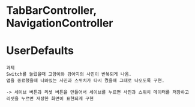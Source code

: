 # TabBarController, NavigationController

# UserDefaults
```
과제 
Switch를 눌렀을때 고양이와 강아지의 사진이 반복되게 나옴.
앱을 종료했을때 나와있는 사진과 스위치가 다시 켰을때 그대로 나오도록 구현.

-> 세이브 버튼과 리셋 버튼을 만들어서 세이브를 누르면 사진과 스위치 데이터를 저장하고 리셋을 누르면 저장한 화면이 표현되게 구현
```